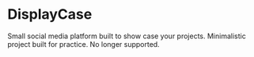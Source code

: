 # DisplayCase

Small social media platform built to show case your projects. Minimalistic project built for practice. No longer supported. 
